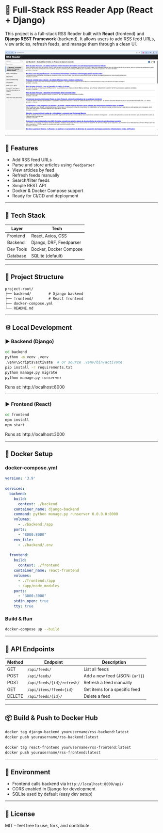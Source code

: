 # 📰 Full-Stack RSS Reader App (React + Django)

This project is a full-stack RSS Reader built with **React** (frontend) and **Django REST Framework** (backend). It allows users to add RSS feed URLs, view articles, refresh feeds, and manage them through a clean UI.

![alt text](screenshot.png)

---

## 🚀 Features

- Add RSS feed URLs
- Parse and store articles using `feedparser`
- View articles by feed
- Refresh feeds manually
- Search/filter feeds
- Simple REST API
- Docker & Docker Compose support
- Ready for CI/CD and deployment

---

## 🧱 Tech Stack

| Layer      | Tech                       |
|------------|----------------------------|
| Frontend   | React, Axios, CSS          |
| Backend    | Django, DRF, Feedparser    |
| Dev Tools  | Docker, Docker Compose     |
| Database   | SQLite (default)           |

---

## 📁 Project Structure

```
project-root/
├── backend/        # Django backend
├── frontend/       # React frontend
├── docker-compose.yml
└── README.md
```

---

## ⚙️ Local Development

### ▶️ Backend (Django)

```bash
cd backend
python -m venv .venv
.venv\Scripts\activate  # or source .venv/bin/activate
pip install -r requirements.txt
python manage.py migrate
python manage.py runserver
```

Runs at: http://localhost:8000

---

### ▶️ Frontend (React)

```bash
cd frontend
npm install
npm start
```

Runs at: http://localhost:3000

---

## 🐳 Docker Setup

### docker-compose.yml

```yaml
version: '3.9'

services:
  backend:
    build:
      context: ./backend
    container_name: django-backend
    command: python manage.py runserver 0.0.0.0:8000
    volumes:
      - ./backend:/app
    ports:
      - "8000:8000"
    env_file:
      - ./backend/.env

  frontend:
    build:
      context: ./frontend
    container_name: react-frontend
    volumes:
      - ./frontend:/app
      - /app/node_modules
    ports:
      - "3000:3000"
    stdin_open: true
    tty: true
```

### Build & Run

```bash
docker-compose up --build
```

---

## 🔁 API Endpoints

| Method | Endpoint                   | Description                       |
|--------|----------------------------|-----------------------------------|
| GET    | `/api/feeds/`              | List all feeds                    |
| POST   | `/api/feeds/`              | Add a new feed (JSON: `{url}`)    |
| POST   | `/api/feeds/{id}/refresh/` | Refresh a feed manually           |
| GET    | `/api/items/?feed={id}`    | Get items for a specific feed     |
| DELETE | `/api/feeds/{id}/`         | Delete a feed                     |

---

## 📦 Build & Push to Docker Hub

```bash
docker tag django-backend yourusername/rss-backend:latest
docker push yourusername/rss-backend:latest

docker tag react-frontend yourusername/rss-frontend:latest
docker push yourusername/rss-frontend:latest
```

---

## 📄 Environment

- Frontend calls backend via `http://localhost:8000/api/`
- CORS enabled in Django for development
- SQLite used by default (easy dev setup)

---

## 📄 License

MIT – feel free to use, fork, and contribute.

